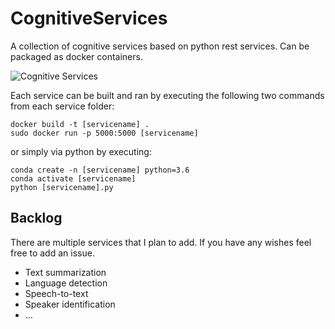 # CognitiveServices
A collection of cognitive services based on python rest services. Can be packaged as docker containers.

![Cognitive Services](https://github.com/padmalcom/CognitiveServices/raw/master/src/common/images/icon48.png "Logo Title Text 1")

Each service can be built and ran by executing the following two commands from each service folder:
```
docker build -t [servicename] .
sudo docker run -p 5000:5000 [servicename]
```

or simply via python by executing:

```
conda create -n [servicename] python=3.6
conda activate [servicename]
python [servicename].py
```

## Backlog
There are multiple services that I plan to add. If you have any wishes feel free to add an issue.
- Text summarization
- Language detection
- Speech-to-text
- Speaker identification
- ...
